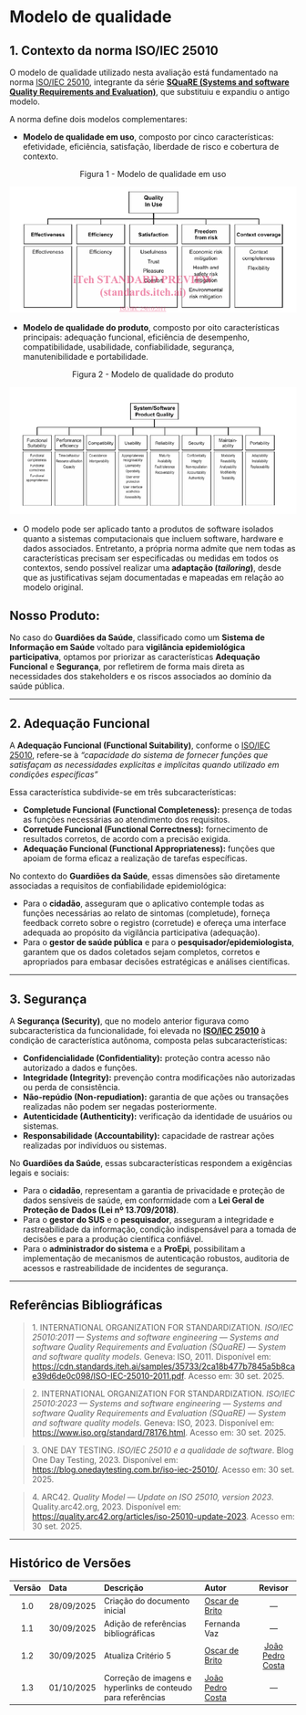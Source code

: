 # Modelo de qualidade

## 1. Contexto da norma ISO/IEC 25010

O modelo de qualidade utilizado nesta avaliação está fundamentado na norma [ISO/IEC 25010](https://cdn.standards.iteh.ai/samples/35733/2ca18b477b7845a5b8cae39d6de0c098/ISO-IEC-25010-2011.pdf), integrante da série **[SQuaRE (Systems and software Quality Requirements and Evaluation)](#ref2)**, que substituiu e expandiu o antigo modelo.  

A norma define dois modelos complementares:

- **Modelo de qualidade em uso**, composto por cinco características: efetividade, eficiência, satisfação, liberdade de risco e cobertura de contexto.  

<p align="center">
 Figura 1 -  Modelo de qualidade em uso
</p>

![](../../images/QIU.png)



- **Modelo de qualidade do produto**, composto por oito características principais: adequação funcional, eficiência de desempenho, compatibilidade, usabilidade, confiabilidade, segurança, manutenibilidade e portabilidade. 

<p align="center">
 Figura 2 - Modelo de qualidade do produto
</p>

![](../../images/SPQ.png)


- O modelo pode ser aplicado tanto a produtos de software isolados quanto a sistemas computacionais que incluem software, hardware e dados associados. Entretanto, a própria norma admite que nem todas as características precisam ser especificadas ou medidas em todos os contextos, sendo possível realizar uma **adaptação (*tailoring*)**, desde que as justificativas sejam documentadas e mapeadas em relação ao modelo original.


## Nosso Produto:

No caso do **Guardiões da Saúde**, classificado como um **Sistema de Informação em Saúde** voltado para **vigilância epidemiológica participativa**, optamos por priorizar as características **Adequação Funcional** e **Segurança**, por refletirem de forma mais direta as necessidades dos stakeholders e os riscos associados ao domínio da saúde pública.

---

## 2. Adequação Funcional

A **Adequação Funcional (Functional Suitability)**, conforme o [ISO/IEC 25010](#ref1), refere-se à *“capacidade do sistema de fornecer funções que satisfaçam as necessidades explícitas e implícitas quando utilizado em condições específicas”*

Essa característica subdivide-se em três subcaracterísticas:

- **Completude Funcional (Functional Completeness):** presença de todas as funções necessárias ao atendimento dos requisitos.  
- **Corretude Funcional (Functional Correctness):** fornecimento de resultados corretos, de acordo com a precisão exigida.  
- **Adequação Funcional (Functional Appropriateness):** funções que apoiam de forma eficaz a realização de tarefas específicas.  

No contexto do **Guardiões da Saúde**, essas dimensões são diretamente associadas a requisitos de confiabilidade epidemiológica:

- Para o **cidadão**, asseguram que o aplicativo contemple todas as funções necessárias ao relato de sintomas (completude), forneça feedback correto sobre o registro (corretude) e ofereça uma interface adequada ao propósito da vigilância participativa (adequação).  
- Para o **gestor de saúde pública** e para o **pesquisador/epidemiologista**, garantem que os dados coletados sejam completos, corretos e apropriados para embasar decisões estratégicas e análises científicas.  

---

## 3. Segurança

A **Segurança (Security)**, que no modelo anterior figurava como subcaracterística da funcionalidade, foi elevada no **[ISO/IEC 25010](#ref1)** à condição de característica autônoma, composta pelas subcaracterísticas:

- **Confidencialidade (Confidentiality):** proteção contra acesso não autorizado a dados e funções.  
- **Integridade (Integrity):** prevenção contra modificações não autorizadas ou perda de consistência.  
- **Não-repúdio (Non-repudiation):** garantia de que ações ou transações realizadas não podem ser negadas posteriormente.  
- **Autenticidade (Authenticity):** verificação da identidade de usuários ou sistemas.  
- **Responsabilidade (Accountability):** capacidade de rastrear ações realizadas por indivíduos ou sistemas.  

No **Guardiões da Saúde**, essas subcaracterísticas respondem a exigências legais e sociais:

- Para o **cidadão**, representam a garantia de privacidade e proteção de dados sensíveis de saúde, em conformidade com a **Lei Geral de Proteção de Dados (Lei nº 13.709/2018)**.  
- Para o **gestor do SUS** e o **pesquisador**, asseguram a integridade e rastreabilidade da informação, condição indispensável para a tomada de decisões e para a produção científica confiável.  
- Para o **administrador do sistema** e a **ProEpi**, possibilitam a implementação de mecanismos de autenticação robustos, auditoria de acessos e rastreabilidade de incidentes de segurança.  

---

## Referências Bibliográficas

> <a id="ref1"></a> 1. INTERNATIONAL ORGANIZATION FOR STANDARDIZATION. *ISO/IEC 25010:2011 — Systems and software engineering — Systems and software Quality Requirements and Evaluation (SQuaRE) — System and software quality models*. Geneva: ISO, 2011. Disponível em: <https://cdn.standards.iteh.ai/samples/35733/2ca18b477b7845a5b8cae39d6de0c098/ISO-IEC-25010-2011.pdf>. Acesso em: 30 set. 2025.  

> <a id="ref2"></a> 2. INTERNATIONAL ORGANIZATION FOR STANDARDIZATION. *ISO/IEC 25010:2023 — Systems and software engineering — Systems and software Quality Requirements and Evaluation (SQuaRE) — System and software quality models*. Geneva: ISO, 2023. Disponível em: <https://www.iso.org/standard/78176.html>. Acesso em: 30 set. 2025.  

> <a id="ref3"></a> 3. ONE DAY TESTING. *ISO/IEC 25010 e a qualidade de software*. Blog One Day Testing, 2023. Disponível em: <https://blog.onedaytesting.com.br/iso-iec-25010/>. Acesso em: 30 set. 2025.  

> <a id="ref4"></a> 4. ARC42. *Quality Model — Update on ISO 25010, version 2023*. Quality.arc42.org, 2023. Disponível em: <https://quality.arc42.org/articles/iso-25010-update-2023>. Acesso em: 30 set. 2025.  

---

## Histórico de Versões

| Versão | Data       | Descrição                          | Autor                                                         | Revisor |
|:------:|:-----------|:-----------------------------------|:--------------------------------------------------------------|:-------:|
| 1.0    | 28/09/2025 | Criação do documento inicial       | [Oscar de Brito](https://github.com/OscarDeBrito)             |   —     |
| 1.1    | 30/09/2025 | Adição de referências bibliográficas | Fernanda Vaz                                                  |   —     |
| 1.2    | 30/09/2025 | Atualiza Critério 5        | [Oscar de Brito](https://github.com/OscarDeBrito)             |   [João Pedro Costa](https://github.com/johnaopedro)   |
| 1.3    | 01/10/2025 | Correção de imagens e hyperlinks de conteudo para referências | [João Pedro Costa](https://github.com/johnaopedro) |   —    |
